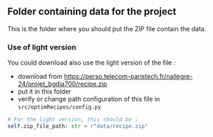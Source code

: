 ## Folder containing data for the project

This is the folder where you should put the ZIP file contain the data.

### Use of light version

You could download also use the light version of the file :
- download from https://perso.telecom-paristech.fr/nallegre-24/projet_bgdia700/recipe.zip
- put it in this folder
- verify or change path configuration of this file in `src/optimRecipes/config.py`
```python
# For the light version, this should be :
self.zip_file_path: str = r"data/recipe.zip"
```